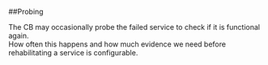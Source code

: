 ##Probing

The CB may occasionally probe the failed service to check if it is functional again.   
How often this happens and how much evidence we need before rehabilitating a service is configurable. 